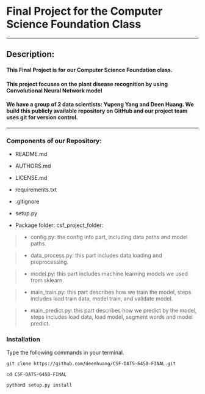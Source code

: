 # Final Project for the Computer Science Foundation Class
---
## Description:

#### This Final Project is for our Computer Science Foundation class.

#### This project focuses on the plant disease recognition by using Convolutional Neural Network model

#### We have a group of 2 data scientists: Yupeng Yang and Deen Huang. We build this publicly available repository on GitHub and our project team uses git for version control.
---
### Components of our Repository:

* README.md

* AUTHORS.md

* LICENSE.md

* requirements.txt

* .gitignore

* setup.py

* Package folder: csf_project_folder:

> - config.py: the config info part, including data paths and model paths.

> - data_process.py: this part includes data loading and preprocessing.

> - model.py: this part includes machine learning models we used from sklearn.

> - main_train.py: this part describes how we train the model, steps includes load train data, model train, and validate model.

> - main_predict.py: this part describes how we predict by the model, steps includes load data, load model, segment words and model predict.

### Installation
Type the following commands in your terminal.
```
git clone https://github.com/deenhuang/CSF-DATS-6450-FINAL.git

cd CSF-DATS-6450-FINAL

python3 setup.py install 
```
